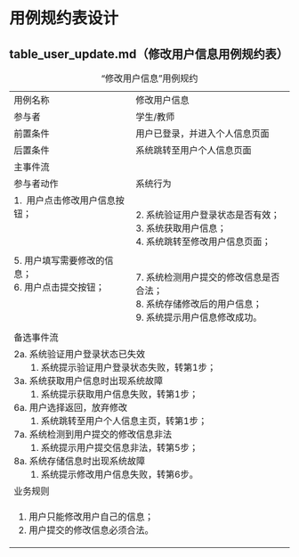 # 用例规约表设计

## table_user_update.md（修改用户信息用例规约表）

<table>
    <caption>“修改用户信息”用例规约</caption>
    <tr>
        <td>用例名称</td>
        <td>修改用户信息</td>
    </tr>
    <tr>
        <td>参与者</td>
        <td>学生/教师</td>
    </tr>
    <tr>
        <td>前置条件</td>
        <td>用户已登录，并进入个人信息页面</td>
    </tr>
    <tr>
        <td>后置条件</td>
        <td>系统跳转至用户个人信息页面</td>
    </tr>
    <tr>
        <td colspan="2">主事件流</td>
    </tr>
    <tr>
        <td>参与者动作</td>
        <td>系统行为</td>
    </tr>
    <tr>
        <td>
            1. 用户点击修改用户信息按钮；<br><br><br><br>
            5. 用户填写需要修改的信息；<br>
            6. 用户点击提交按钮；<br><br><br><br>
        </td>
        <td>
            <br>
            2. 系统验证用户登录状态是否有效；<br>
            3. 系统获取用户信息；<br>
            4. 系统跳转至修改用户信息页面；<br><br><br>
            7. 系统检测用户提交的修改信息是否合法；<br>
            8. 系统存储修改后的用户信息；<br>
            9. 系统提示用户信息修改成功。
        </td>
    </tr>
    <tr>
        <td colspan="2">备选事件流</td>
    </tr>
    <tr>
        <td colspan="2">
            2a. 系统验证用户登录状态已失效<br>
                &nbsp&nbsp&nbsp&nbsp&nbsp&nbsp
                1. 系统提示验证用户登录状态失败，转第1步；<br>
            3a. 系统获取用户信息时出现系统故障<br>
                &nbsp&nbsp&nbsp&nbsp&nbsp&nbsp
                1. 系统提示获取用户信息失败，转第1步；<br>
            6a. 用户选择返回，放弃修改<br>
                &nbsp&nbsp&nbsp&nbsp&nbsp&nbsp
                1. 系统跳转至用户个人信息主页，转第1步；<br>
            7a. 系统检测到用户提交的修改信息非法<br>
                &nbsp&nbsp&nbsp&nbsp&nbsp&nbsp
                1. 系统提示用户提交信息非法，转第5步；<br>
            8a. 系统存储信息时出现系统故障<br>
                &nbsp&nbsp&nbsp&nbsp&nbsp&nbsp
                1. 系统提示修改用户信息失败，转第6步。
        </td>
    </tr>
    <tr>
        <td colspan="2">业务规则</td>
    </tr>
    <tr>
        <td colspan="2">
            <ol>
                <li>用户只能修改用户自己的信息；</li>
                <li>用户提交的修改信息必须合法。</li>
            </ol>
        </td>
    </tr>
</table>